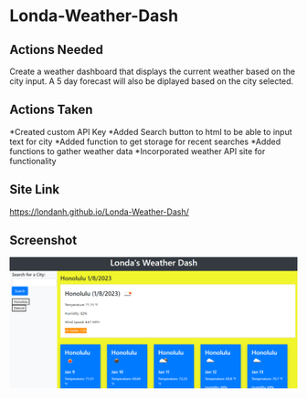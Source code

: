 # Londa-Weather-Dash

## Actions Needed
Create a weather dashboard that displays the current weather based on the city input. A 5 day forecast will also be diplayed based on the city selected. 
## Actions Taken
*Created custom API Key
*Added Search button to html to be able to input text for city
*Added function to get storage for recent searches
*Added functions to gather weather data
*Incorporated weather API site for functionality 


## Site Link
https://londanh.github.io/Londa-Weather-Dash/


## Screenshot
<img src="Assets/londawdash.png">
